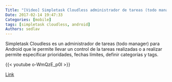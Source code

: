 ```yaml
---
Title: "[Video] Simpletask Cloudless administrador de tareas (todo manager) para Android"
Date: 2017-02-14 19:47:33
Categories: [mobile]
tags: [simpletask cloudless, android]
Authors: sedlav
---
```


Simpletask Cloudless es un administrador de tareas (todo manager) para Android que le permite llevar un control de la tareas realizadas o a realizar permite especificar prioridades, fechas límites, definir categorías y tags.

{{< youtube o-WmQzE_p0I >}}

[Link](https://www.youtube.com/watch?v=o-WmQzE_p0I)
